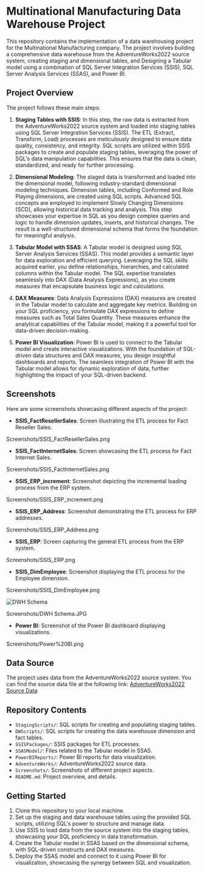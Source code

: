 # Multinational Manufacturing Data Warehouse Project

This repository contains the implementation of a data warehousing project for the Multinational Manufacturing company. 
The project involves building a comprehensive data warehouse from the AdventureWorks2022 source system, creating staging and dimensional tables, and Designing a Tabular model using a combination of SQL Server Integration Services (SSIS), SQL Server Analysis Services (SSAS), and Power BI.

## Project Overview

The project follows these main steps:

1. **Staging Tables with SSIS**: In this step, the raw data is extracted from the AdventureWorks2022 source system and loaded into staging tables using SQL Server Integration Services (SSIS). 
The ETL (Extract, Transform, Load) processes are meticulously designed to ensure data quality, consistency, and integrity. 
SQL scripts are utilized within SSIS packages to create and populate staging tables, leveraging the power of SQL's data manipulation capabilities. 
This ensures that the data is clean, standardized, and ready for further processing.

2. **Dimensional Modeling**: The staged data is transformed and loaded into the dimensional model, following industry-standard dimensional modeling techniques. Dimension tables, including Conformed and Role Playing dimensions, are created using SQL scripts. 
Advanced SQL concepts are employed to implement Slowly Changing Dimensions (SCD), allowing historical data tracking and analysis. 
This step showcases your expertise in SQL as you design complex queries and logic to handle dimension updates, inserts, and historical changes. 
The result is a well-structured dimensional schema that forms the foundation for meaningful analysis.

3. **Tabular Model with SSAS**: A Tabular model is designed using SQL Server Analysis Services (SSAS). This model provides a semantic layer for data exploration and efficient querying. Leveraging the SQL skills acquired earlier, you define relationships, hierarchies, and calculated columns within the Tabular model. The SQL expertise translates seamlessly into DAX (Data Analysis Expressions), as you create measures that encapsulate business logic and calculations.

4. **DAX Measures**: Data Analysis Expressions (DAX) measures are created in the Tabular model to calculate and aggregate key metrics. Building on your SQL proficiency, you formulate DAX expressions to define measures such as Total Sales Quantity. These measures enhance the analytical capabilities of the Tabular model, making it a powerful tool for data-driven decision-making.

5. **Power BI Visualization**: Power BI is used to connect to the Tabular model and create interactive visualizations. With the foundation of SQL-driven data structures and DAX measures, you design insightful dashboards and reports. The seamless integration of Power BI with the Tabular model allows for dynamic exploration of data, further highlighting the impact of your SQL-driven backend.

## Screenshots

Here are some screenshots showcasing different aspects of the project:

- **SSIS_FactResellerSales**: Screen illustrating the ETL process for Fact Reseller Sales.

Screenshots/SSIS_FactResellerSales.png

- **SSIS_FactInternetSales**: Screen showcasing the ETL process for Fact Internet Sales.

Screenshots/SSIS_FactInternetSales.png

- **SSIS_ERP_increment**: Screenshot depicting the incremental loading process from the ERP system.

Screenshots/SSIS_ERP_increment.png

- **SSIS_ERP_Address**: Screenshot demonstrating the ETL process for ERP addresses.

Screenshots/SSIS_ERP_Address.png

- **SSIS_ERP**: Screen capturing the general ETL process from the ERP system.

Screenshots/SSIS_ERP.png

- **SSIS_DimEmployee**: Screenshot displaying the ETL process for the Employee dimension.

Screenshots/SSIS_DimEmployee.png

![DWH Schema](screenshots/DWH_Schema.png)

Screenshots/DWH Schema.JPG

- **Power BI**: Screenshot of the Power BI dashboard displaying visualizations.

Screenshots/Power%20BI.png

## Data Source

The project uses data from the AdventureWorks2022 source system. You can find the source data file at the following link:
[AdventureWorks2022 Source Data](https://drive.google.com/file/d/1MzE_1whZyw7fr0GK1tGc4qvZqcqTQ6QK/view?usp=drive_link)

## Repository Contents

- `StagingScripts/`: SQL scripts for creating and populating staging tables.
- `DWScripts/`: SQL scripts for creating the data warehouse dimension and fact tables.
- `SSISPackages/`: SSIS packages for ETL processes.
- `SSASModel/`: Files related to the Tabular model in SSAS.
- `PowerBIReports/`: Power BI reports for data visualization.
- `AdventureWorks/`: AdventureWorks2022 source data.
- `Screenshots/`: Screenshots of different project aspects.
- `README.md`: Project overview, and details.

## Getting Started

1. Clone this repository to your local machine.
2. Set up the staging and data warehouse tables using the provided SQL scripts, utilizing SQL's power to structure and manage data.
3. Use SSIS to load data from the source system into the staging tables, showcasing your SQL proficiency in data transformation.
4. Create the Tabular model in SSAS based on the dimensional schema, with SQL-driven constructs and DAX measures.
5. Deploy the SSAS model and connect to it using Power BI for visualization, showcasing the synergy between SQL and visualization.
